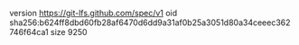 version https://git-lfs.github.com/spec/v1
oid sha256:b624ff8dbd60fb28af6470d6dd9a31af0b25a3051d80a34ceeec362746f64ca1
size 9250

